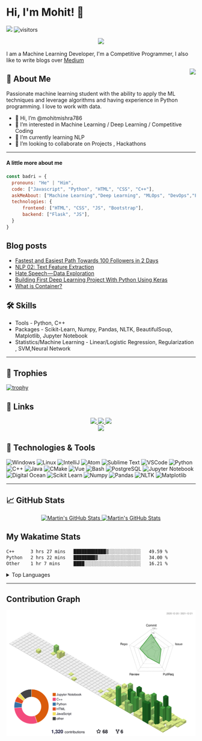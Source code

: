 # Hi, I'm Mohit! 👋
![](https://komarev.com/ghpvc/?username=mohitmishra786&color=green)
![visitors](https://visitor-badge.glitch.me/badge?page_id=mohitmishra786.mohitmishra786)

<p align="center">
  <a align="center" href="https://github.com/DenverCoder1/readme-typing-svg"><img src="https://readme-typing-svg.herokuapp.com?&font=IBM+Plex+Sans&color=F72EE2&size=25&lines=Welcome+to+my+GitHub+Profile!;I'm+a+Machine+Learning+Developer;I'm+a+Competitive+Programmer;I'm+a+DevOps+Enthusiast" /></a>
</p>
<p>I am a Machine Learning Developer, I'm a Competitive Programmer, I also like to write blogs over <a href="https://medium.com/@mohitmishra786">Medium</a> </p>
<img align="right" src="https://media.giphy.com/media/M9gbBd9nbDrOTu1Mqx/giphy.gif">

## 🚀 About Me

Passionate machine learning student with the ability to apply the ML techniques and leverage algorithms and having experience in Python programming. I love to work with data.

- 👋 Hi, I’m @mohitmishra786
- 👀 I’m interested in Machine Learning / Deep Learning / Competitive Coding
- 🌱 I’m currently learning NLP
- 💞️ I’m looking to collaborate on Projects , Hackathons

---

#### A little more about me
```javascript
const badri = {
  pronouns: "He" | "Him",
  code: ["Javascript", "Python", "HTML", "CSS", "C++"],
  askMeAbout: ["Machine Learning","Deep Learning", "MLOps", "DevOps","Frontend Dev", "Python", "Flask" , "Competitive Programming"],
  technologies: {
      frontend: ["HTML", "CSS", "JS", "Bootstrap"],
      backend: ["Flask", "JS"],
  }
}
```
## Blog posts
<!-- BLOG-POST-LIST:START -->
- [Fastest and Easiest Path Towards 100 Followers in 2 Days](https://medium.com/new-writers-welcome/fastest-and-easiest-path-towards-100-followers-in-2-days-6c33c3908bf7?source=rss-7629070be433------2)
- [NLP 02: Text Feature Extraction](https://mohitmishra786.medium.com/nlp-02-text-feature-extraction-39987de948f4?source=rss-7629070be433------2)
- [Hate Speech — Data Exploration](https://mohitmishra786.medium.com/hate-speech-data-exploration-25a90249e296?source=rss-7629070be433------2)
- [Building First Deep Learning Project With Python Using Keras](https://mohitmishra786.medium.com/building-first-deep-learning-project-with-python-using-keras-265ca036e161?source=rss-7629070be433------2)
- [What is Container?](https://mohitmishra786.medium.com/getting-into-4e078789098d?source=rss-7629070be433------2)
<!-- BLOG-POST-LIST:END -->


## 🛠 Skills

- Tools - Python, C++
- Packages - Scikit-Learn, Numpy, Pandas, NLTK, BeautifulSoup, Matplotlib, Jupyter Notebook
- Statistics/Machine Learning - Linear/Logistic Regression, Regularization , SVM,Neural Network

---

## 🚀 Trophies

[![trophy](https://github-profile-trophy.vercel.app/?username=mohitmishra786&theme=onedark)](https://github.com/mohitmishra786/github-profile-trophy)

## 🔗 Links

<p align="center">

  <a href="https://twitter.com/duKe92102424" target="_blank" rel="noopener noreferrer">
    <img src="https://img.shields.io/badge/Twitter-Mohit%20Mishra-blue?logo=twitter&logoColor=blue&color=blue" />
 </a>

  <a href="https://gitlab.com/mohitmishra786" target="_blank" rel="noopener noreferrer">
    <img src="https://img.shields.io/badge/GitLab-mohitmishra786-orange?logo=gitlab&logoColor=orange&color=orange" />
  </a>

  <a href="https://stackoverflow.com/users/9848114/duke786" target="_blank" rel="noopener noreferrer">
    <img src="https://img.shields.io/badge/StackOverflow-duke786-orange?logo=stackoverflow&logoColor=orange&color=purple" />
  </a>
  </br>
  <a href="https://www.linkedin.com/in/mohit-mishra-5b3492204/" target="_blank" rel="noopener noreferrer">
    <img src="https://img.shields.io/badge/LinkedIn-Mohit%20Mishra-yellow?logo=linkedin&logoColor=blue&color=yellow" />
  </a>
</p>


## 🔧 Technologies & Tools

![Windows](https://img.shields.io/badge/OS-Window-informational?style=flat&logo=window&logoColor=white&color=2bbc8a)
![Linux](https://img.shields.io/badge/OS-Linux-informational?style=flat&logo=linux&logoColor=white&color=2bbc8a)
![IntelliJ](https://img.shields.io/badge/Editor-IntelliJ_IDEA-informational?style=flat&logo=intellij-idea&logoColor=white&color=2bbc8a)
![Atom](https://img.shields.io/badge/Editor-Atom-informational?style=flat&logo=atom&logoColor=white&color=2bbc8a)
![Sublime Text](https://img.shields.io/badge/Editor-Sublime_Text-informational?style=flat&logo=sublime-text&logoColor=white&color=2bbc8a)
![VSCode](https://img.shields.io/badge/Editor-VS_Code-informational?style=flat&logo=vs-code&logoColor=white&color=2bbc8a)
![Python](https://img.shields.io/badge/Code-Python-informational?style=flat&logo=python&logoColor=white&color=2bbc8a)
![C++](https://img.shields.io/badge/Code-C++-informational?style=flat&logo=c++&logoColor=white&color=2bbc8a)
![Java](https://img.shields.io/badge/Code-Java-informational?style=flat&logo=java&logoColor=white&color=2bbc8a)
![CMake](https://img.shields.io/badge/Code-Make-informational?style=flat&logo=cmake&logoColor=white&color=2bbc8a)
![Vue](https://img.shields.io/badge/Code-Vue-informational?style=flat&logo=vue.js&logoColor=white&color=2bbc8a)
![Bash](https://img.shields.io/badge/Shell-Bash-informational?style=flat&logo=gnu-bash&logoColor=white&color=2bbc8a)
![PostgreSQL](https://img.shields.io/badge/Tools-PostgreSQL-informational?style=flat&logo=postgresql&logoColor=white&color=2bbc8a)
![Jupyter Notebook](https://img.shields.io/badge/Tools-Jupyter_Notebook-informational?style=flat&logo=jupyter-notebook&logoColor=white&color=2bbc8a)
![Digital Ocean](https://img.shields.io/badge/Cloud-Digital_Ocean-informational?style=flat&logo=digitalocean&logoColor=white&color=2bbc8a)
![Scikit Learn](https://img.shields.io/badge/Package-Scikit_Learn-informational?style=flat&logo=scikit-learn&logoColor=white&color=2bbc8a)
![Numpy](https://img.shields.io/badge/Package-Numpy-informational?style=flat&logo=numpy&logoColor=white&color=2bbc8a)
![Pandas](https://img.shields.io/badge/Package-Pandas-informational?style=flat&logo=pandas&logoColor=white&color=2bbc8a)
![NLTK](https://img.shields.io/badge/Package-NLTK-informational?style=flat&logo=nltk&logoColor=white&color=2bbc8a)
![Matplotlib](https://img.shields.io/badge/Package-Matplotlib-informational?style=flat&logo=matplotlib&logoColor=white&color=2bbc8a)

---

## &#x1f4c8; GitHub Stats

<p align="center">
    <a href="https://github.com/MartinHeinz/MartinHeinz">
        <img width="49%" src="https://github-readme-stats.vercel.app/api?username=mohitmishra786&show_icons=true&count_private=true&title_color=ffffff&text_color=c9cacc&icon_color=2bbc8a&bg_color=1d1f21&custom_title=GitHub+Stats" alt="Martin's GitHub Stats" />
    </a>
    <a href="https://github.com/MartinHeinz/MartinHeinz">
        <img width="49%" src="https://github-readme-streak-stats.herokuapp.com/?user=mohitmishra786&theme=dark&show_icons=true&line_height=27&count_private=true&title_color=ffffff&text_color=c9cacc&icon_color=2bbc8a&bg_color=1d1f21" alt="Martin's GitHub Stats" />
    </a>
</p>

## My Wakatime Stats
<!--START_SECTION:waka-->
```text
C++      3 hrs 27 mins   ████████████▒░░░░░░░░░░░░   49.59 % 
Python   2 hrs 22 mins   ████████▓░░░░░░░░░░░░░░░░   34.00 % 
Other    1 hr 7 mins     ████░░░░░░░░░░░░░░░░░░░░░   16.21 % 
```
<!--END_SECTION:waka-->

<details>
  <summary>Top Languages</summary>
<br/>

<a href="https://github.com/MartinHeinz/MartinHeinz">
    <img align="center" src="https://github-readme-stats.vercel.app/api/top-langs/?username=mohitmishra786&hide=java,html,tex&title_color=ffffff&text_color=c9cacc&icon_color=2bbc8a&bg_color=1d1f21&langs_count=3" />
</a>

</details>

---

## Contribution Graph

![](./profile-3d-contrib/profile-green-animate.svg)

<!-- [![Mohit's github activity graph](https://activity-graph.herokuapp.com/graph?username=mohitmishra786&theme=dracula)](https://github.com/mohitmishra786/github-readme-activity-graph)
 -->
